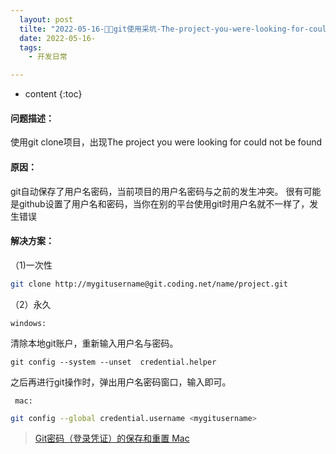 ```yaml
---
  layout: post
  tilte: "2022-05-16-🎨🎨git使用采坑-The-project-you-were-looking-for-could-not-be-fou.md"
  date: 2022-05-16-
  tags: 
    - 开发日常

---
```



* content
{:toc}


#### 问题描述：
使用git clone项目，出现The project you were looking for could not be found

#### 原因：
git自动保存了用户名密码，当前项目的用户名密码与之前的发生冲突。
很有可能是github设置了用户名和密码，当你在别的平台使用git时用户名就不一样了，发生错误

#### 解决方案：
（1)一次性
```sh
git clone http://mygitusername@git.coding.net/name/project.git
```
（2）永久

`windows:`

清除本地git账户，重新输入用户名与密码。
```
git config --system --unset  credential.helper
```
之后再进行git操作时，弹出用户名密码窗口，输入即可。

` mac:`
```sh
git config --global credential.username <mygitusername>
```
> [Git密码（登录凭证）的保存和重置 Mac](https://blog.csdn.net/lynnjinglei/article/details/119025494)
